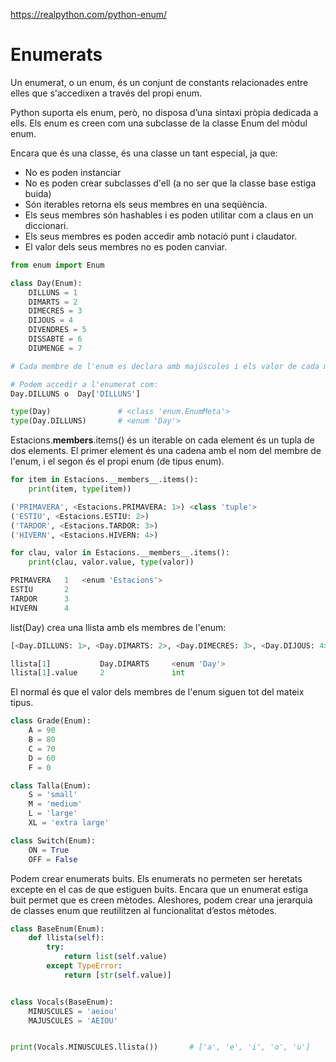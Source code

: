 https://realpython.com/python-enum/

# Enumerats
Un enumerat, o un enum, és un conjunt de constants relacionades entre elles que s'accedixen a través del propi enum.

Python suporta els enum, però, no disposa d’una sintaxi pròpia dedicada a ells. Els enum es creen com una subclasse de la classe Enum del mòdul enum.

Encara que és una classe, és una classe un tant especial, ja que:
* No es poden instanciar
* No es poden crear subclasses d'ell (a no ser que la classe base estiga buida)
* Són iterables retorna els seus membres en una seqüència.
* Els seus membres són hashables i es poden utilitar com a claus en un diccionari.
* Els seus membres es poden accedir amb notació punt i claudator.
* El valor dels seus membres no es poden canviar.

```python
from enum import Enum

class Day(Enum):
    DILLUNS = 1
    DIMARTS = 2
    DIMECRES = 3
    DIJOUS = 4
    DIVENDRES = 5
    DISSABTE = 6
    DIUMENGE = 7

# Cada membre de l'enum es declara amb majúscules i els valor de cada membre és una constant.

# Podem accedir a l'enumerat com:
Day.DILLUNS o  Day['DILLUNS']

type(Day)				# <class 'enum.EnumMeta'>
type(Day.DILLUNS)		# <enum 'Day'>
```

Estacions.__members__.items() és un iterable on cada element és un tupla de dos elements. El primer element és una cadena amb el nom del membre de l'enum, i el segon és el propi enum (de tipus enum).

```python
for item in Estacions.__members__.items():
    print(item, type(item))

('PRIMAVERA', <Estacions.PRIMAVERA: 1>) <class 'tuple'>
('ESTIU', <Estacions.ESTIU: 2>) 		
('TARDOR', <Estacions.TARDOR: 3>) 		
('HIVERN', <Estacions.HIVERN: 4>) 		
```

```python
for clau, valor in Estacions.__members__.items():
    print(clau, valor.value, type(valor))

PRIMAVERA 	1 	<enum 'Estacions'>
ESTIU 		2 	
TARDOR 		3 	
HIVERN 		4 	
```

list(Day) crea una llista amb els membres de l'enum:

```python
[<Day.DILLUNS: 1>, <Day.DIMARTS: 2>, <Day.DIMECRES: 3>, <Day.DIJOUS: 4>, <Day.DIVENDRES: 5>, <Day.DISSABTE: 6>, <Day.DIUMENGE: 7>]

llista[1]			Day.DIMARTS 	<enum 'Day'>
llista[1].value		2				int
```

El normal és que el valor dels membres de l'enum siguen tot del mateix tipus.
```python
class Grade(Enum):
	A = 90
	B = 80
	C = 70
	D = 60
	F = 0
```
```python
class Talla(Enum):
	S = 'small'
	M = 'medium'
	L = 'large'
	XL = 'extra large'
```
```python
class Switch(Enum):
	ON = True
	OFF = False
```

Podem crear enumerats buits. 
Els enumerats no permeten ser heretats excepte en el cas de que estiguen buits. Encara que un enumerat estiga buit permet que es creen mètodes.
Aleshores, podem crear una jerarquia de classes enum que reutilitzen al funcionalitat d’estos mètodes.

```python
class BaseEnum(Enum):
    def llista(self):
        try:
            return list(self.value)
        except TypeError:
            return [str(self.value)]


class Vocals(BaseEnum):
    MINUSCULES = 'aeiou'
    MAJUSCULES = 'AEIOU'


print(Vocals.MINUSCULES.llista())		# ['a', 'e', 'i', 'o', 'u']
```




